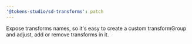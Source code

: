 ```yaml
---
'@tokens-studio/sd-transforms': patch
---
```


Expose transforms names, so it's easy to create a custom transformGroup and adjust, add or remove transforms in it.
